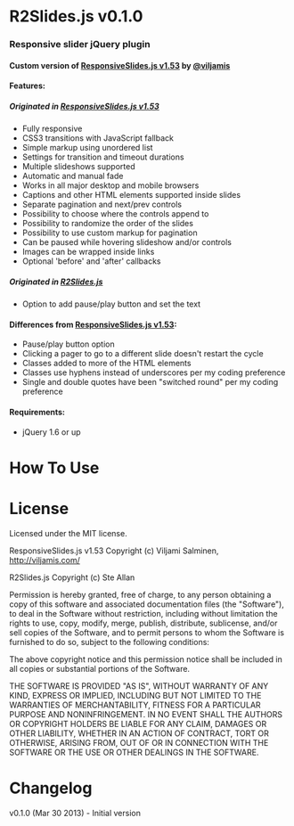 # R2Slides.js v0.1.0
### Responsive slider jQuery plugin
#### Custom version of [ResponsiveSlides.js v1.53](https://github.com/viljamis/ResponsiveSlides.js) by [@viljamis](https://github.com/viljamis)



#### Features:
##### Originated in [ResponsiveSlides.js v1.53](https://github.com/viljamis/ResponsiveSlides.js)
* Fully responsive
* CSS3 transitions with JavaScript fallback
* Simple markup using unordered list
* Settings for transition and timeout durations
* Multiple slideshows supported
* Automatic and manual fade
* Works in all major desktop and mobile browsers
* Captions and other HTML elements supported inside slides
* Separate pagination and next/prev controls
* Possibility to choose where the controls append to
* Possibility to randomize the order of the slides
* Possibility to use custom markup for pagination
* Can be paused while hovering slideshow and/or controls
* Images can be wrapped inside links
* Optional 'before' and 'after' callbacks

##### Originated in [R2Slides.js](https://github.com/SteAllan/R2Slides.js)
* Option to add pause/play button and set the text



#### Differences from [ResponsiveSlides.js v1.53](https://github.com/viljamis/ResponsiveSlides.js):
* Pause/play button option
* Clicking a pager to go to a different slide doesn't restart the cycle
* Classes added to more of the HTML elements
* Classes use hyphens instead of underscores per my coding preference
* Single and double quotes have been "switched round" per my coding preference



#### Requirements:
* jQuery 1.6 or up



How To Use
======



License
======

Licensed under the MIT license.

ResponsiveSlides.js v1.53 Copyright (c) Viljami Salminen, http://viljamis.com/

R2Slides.js Copyright (c) Ste Allan

Permission is hereby granted, free of charge, to any person obtaining a copy of this software and associated documentation files (the "Software"), to deal in the Software without restriction, including without limitation the rights to use, copy, modify, merge, publish, distribute, sublicense, and/or sell copies of the Software, and to permit persons to whom the Software is furnished to do so, subject to the following conditions:

The above copyright notice and this permission notice shall be included in all copies or substantial portions of the Software.

THE SOFTWARE IS PROVIDED "AS IS", WITHOUT WARRANTY OF ANY KIND, EXPRESS OR IMPLIED, INCLUDING BUT NOT LIMITED TO THE WARRANTIES OF MERCHANTABILITY, FITNESS FOR A PARTICULAR PURPOSE AND NONINFRINGEMENT. IN NO EVENT SHALL THE AUTHORS OR COPYRIGHT HOLDERS BE LIABLE FOR ANY CLAIM, DAMAGES OR OTHER LIABILITY, WHETHER IN AN ACTION OF CONTRACT, TORT OR OTHERWISE, ARISING FROM, OUT OF OR IN CONNECTION WITH THE SOFTWARE OR THE USE OR OTHER DEALINGS IN THE SOFTWARE.



Changelog
======

v0.1.0 (Mar 30 2013) - Initial version